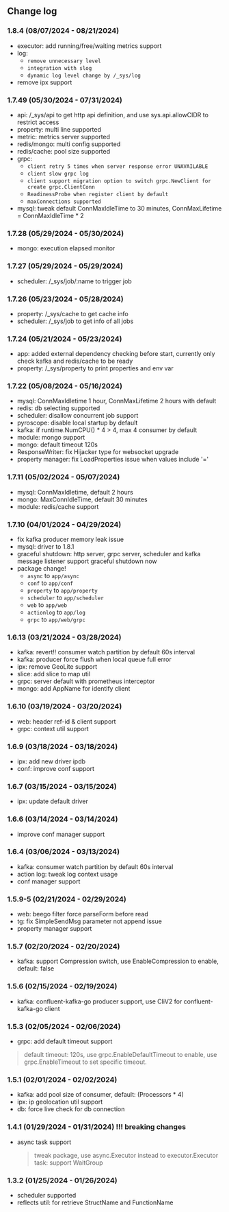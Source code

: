 ## Change log

### 1.8.4 (08/07/2024 - 08/21/2024)

* executor: add running/free/waiting metrics support
* log:
    - `remove unnecessary level`
    - `integration with slog`
    - `dynamic log level change by /_sys/log`
* remove ipx support

### 1.7.49 (05/30/2024 - 07/31/2024)

* api: /_sys/api to get http api definition, and use sys.api.allowCIDR to restrict access
* property: multi line supported
* metric: metrics server supported
* redis/mongo: multi config supported
* redis/cache: pool size supported
* grpc:
    - `client retry 5 times when server response error UNAVAILABLE`
    - `client slow grpc log`
    - `client support migration option to switch grpc.NewClient for create grpc.ClientConn`
    - `ReadinessProbe when register client by default`
    - `maxConnections supported`
* mysql: tweak default ConnMaxIdleTime to 30 minutes, ConnMaxLifetime = ConnMaxIdleTime * 2

### 1.7.28 (05/29/2024 - 05/30/2024)

* mongo: execution elapsed monitor

### 1.7.27 (05/29/2024 - 05/29/2024)

* scheduler: /_sys/job/:name to trigger job

### 1.7.26 (05/23/2024 - 05/28/2024)

* property: /_sys/cache to get cache info
* scheduler: /_sys/job to get info of all jobs

### 1.7.24 (05/21/2024 - 05/23/2024)

* app: added external dependency checking before start, currently only check kafka and redis/cache to be ready
* property: /_sys/property to print properties and env var

### 1.7.22 (05/08/2024 - 05/16/2024)

* mysql: ConnMaxIdletime 1 hour, ConnMaxLifetime 2 hours with default
* redis: db selecting supported
* scheduler: disallow concurrent job support
* pyroscope: disable local startup by default
* kafka: if runtime.NumCPU() * 4 > 4, max 4 consumer by default
* module: mongo support
* mongo: default timeout 120s
* ResponseWriter: fix Hijacker type for websocket upgrade
* property manager: fix LoadProperties issue when values include '='

### 1.7.11 (05/02/2024 - 05/07/2024)

* mysql: ConnMaxIdletime, default 2 hours
* mongo: MaxConnIdleTime, default 30 minutes
* module: redis/cache support

### 1.7.10 (04/01/2024 - 04/29/2024)

* fix kafka producer memory leak issue
* mysql: driver to 1.8.1
* graceful shutdown: http server, grpc server, scheduler and kafka message listener support graceful shutdown now
* package change!
    - `async` to `app/async`
    - `conf` to `app/conf`
    - `property` to `app/property`
    - `scheduler` to `app/scheduler`
    - `web` to `app/web`
    - `actionlog` to `app/log`
    - `grpc` to `app/web/grpc`

### 1.6.13 (03/21/2024 - 03/28/2024)

* kafka: revert!! consumer watch partition by default 60s interval
* kafka: producer force flush when local queue full error
* ipx: remove GeoLite support
* slice: add slice to map util
* grpc: server default with prometheus interceptor
* mongo: add AppName for identify client

### 1.6.10 (03/19/2024 - 03/20/2024)

* web: header ref-id & client support
* grpc: context util support

### 1.6.9 (03/18/2024 - 03/18/2024)

* ipx: add new driver ipdb
* conf: improve conf support

### 1.6.7 (03/15/2024 - 03/15/2024)

* ipx: update default driver

### 1.6.6 (03/14/2024 - 03/14/2024)

* improve conf manager support

### 1.6.4 (03/06/2024 - 03/13/2024)

* kafka: consumer watch partition by default 60s interval
* action log: tweak log context usage
* conf manager support

### 1.5.9-5 (02/21/2024 - 02/29/2024)

* web: beego filter force parseForm before read
* tg: fix SimpleSendMsg parameter not append issue
* property manager support

### 1.5.7 (02/20/2024 - 02/20/2024)

* kafka: support Compression switch, use EnableCompression to enable, default: false

### 1.5.6 (02/15/2024 - 02/19/2024)

* kafka: confluent-kafka-go producer support, use CliV2 for confluent-kafka-go client

### 1.5.3 (02/05/2024 - 02/06/2024)

* grpc: add default timeout support

> default timeout: 120s, use grpc.EnableDefaultTimeout to enable, use grpc.EnableTimeout to set specific timeout.

### 1.5.1 (02/01/2024 - 02/02/2024)

* kafka: add pool size of consumer, default: (Processors * 4)
* ipx: ip geolocation util support
* db: force live check for db connection

### 1.4.1 (01/29/2024 - 01/31/2024) !!! breaking changes

* async task support
  > tweak package, use async.Executor instead to executor.Executor
  > task: support WaitGroup

### 1.3.2 (01/25/2024 - 01/26/2024)

* scheduler supported
* reflects util: for retrieve StructName and FunctionName